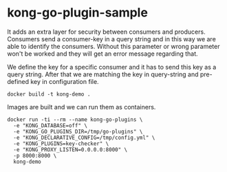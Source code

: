 # kong-go-plugin-sample

It adds an extra layer for security between consumers and producers. Consumers send a consumer-key in a query string and in this way we are able to identify the consumers. Without this parameter or wrong parameter won't be worked and they will get an error message regarding that.

We define the key for a specific consumer and it has to send this key as a query string. After that we are matching the key in query-string and pre-defined key in configuration file.

```
docker build -t kong-demo .
```

Images are built and we can run them as containers.

```
docker run -ti --rm --name kong-go-plugins \
  -e "KONG_DATABASE=off" \
  -e "KONG_GO_PLUGINS_DIR=/tmp/go-plugins" \
  -e "KONG_DECLARATIVE_CONFIG=/tmp/config.yml" \
  -e "KONG_PLUGINS=key-checker" \
  -e "KONG_PROXY_LISTEN=0.0.0.0:8000" \
  -p 8000:8000 \
  kong-demo
```
